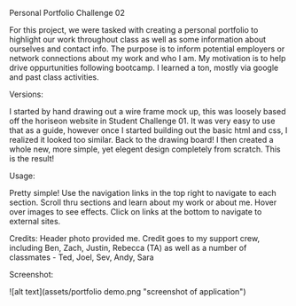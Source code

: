 Personal Portfolio Challenge 02

For this project, we were tasked with creating a personal portfolio to highlight our work throughout class as well as some information about ourselves and contact info. The purpose is to inform potential employers or network connections about my work and who I am. My motivation is to help drive oppurtunities following bootcamp. I learned a ton, mostly via google and past class activities.

Versions:

I started by hand drawing out a wire frame mock up, this was loosely based off the horiseon website in Student Challenge 01. It was very easy to use that as a guide, however once I started building out the basic html and css, I realized it looked too similar. Back to the drawing board! I then created a whole new, more simple, yet elegent design completely from scratch. This is the result!

Usage:

Pretty simple! Use the navigation links in the top right to navigate to each section. Scroll thru sections and learn about my work or about me. Hover over images to see effects. Click on links at the bottom to navigate to external sites.

Credits:
Header photo provided me. Credit goes to my support crew, including Ben, Zach, Justin, Rebecca (TA) as well as a number of classmates - Ted, Joel, Sev, Andy, Sara

Screenshot:

![alt text](assets/portfolio demo.png "screenshot of application")
